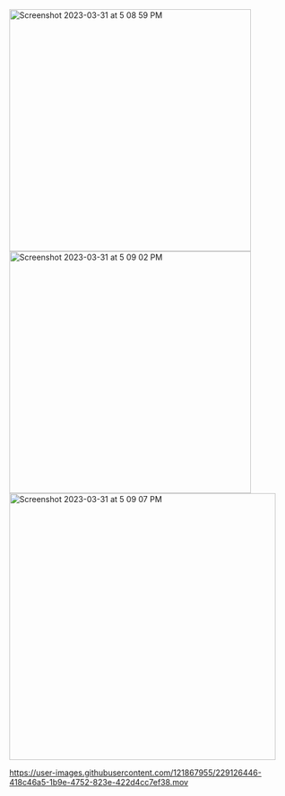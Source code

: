 <img width="431" alt="Screenshot 2023-03-31 at 5 08 59 PM" src="https://user-images.githubusercontent.com/121867955/229111151-d1338c76-345c-473f-9ac8-768aa8a992cd.png">
<img width="431" alt="Screenshot 2023-03-31 at 5 09 02 PM" src="https://user-images.githubusercontent.com/121867955/229111193-0da3cc53-9c56-495e-8b20-c7d796e5c9d0.png">
<img width="475" alt="Screenshot 2023-03-31 at 5 09 07 PM" src="https://user-images.githubusercontent.com/121867955/229111215-1aafaa12-88cb-4ab1-bcb4-b884071c3f4d.png">


https://user-images.githubusercontent.com/121867955/229126446-418c46a5-1b9e-4752-823e-422d4cc7ef38.mov

